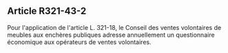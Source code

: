 Article R321-43-2
----
Pour l'application de l'article L. 321-18, le Conseil des ventes volontaires de
meubles aux enchères publiques adresse annuellement un questionnaire économique
aux opérateurs de ventes volontaires.
